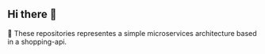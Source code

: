 ## Hi there 👋

:receipt: These repositories representes a simple microservices architecture based in a shopping-api.
